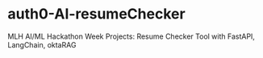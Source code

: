 # auth0-AI-resumeChecker
 MLH AI/ML Hackathon Week Projects: Resume Checker Tool with FastAPI, LangChain, oktaRAG
